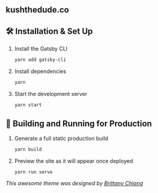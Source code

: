 ## kushthedude.co

## 🛠 Installation & Set Up

1. Install the Gatsby CLI

   ```sh
   yarn add gatsby-cli
   ```

2. Install dependencies

   ```sh
   yarn
   ```

3. Start the development server

   ```sh
   yarn start
   ```

## 🚀 Building and Running for Production

1. Generate a full static production build

   ```sh
   yarn build
   ```

1. Preview the site as it will appear once deployed

   ```sh
   yarn run serve
   ```

_This awesome theme was designed by [Brittany Chiang](https://github.com/bchiang7)_
